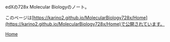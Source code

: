 edXの728x Molecular Biologyのノート。

このページは[https://karino2.github.io/MolecularBiology728x/Home](https://karino2.github.io/MolecularBiology728x/Home)で公開されています。

[Home](wiki/Home.md)
